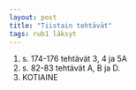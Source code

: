 ```yaml
---
layout: post
title: "Tiistain tehtävät"
tags: rub1 läksyt
---
```


1. s. 174-176 tehtävät 3, 4 ja 5A
2. s. 82-83 tehtävät A, B ja D.
3. KOTIAINE